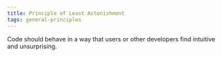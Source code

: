 ```yaml
---
title: Principle of Least Astonishment
tags: general-principles
---
```

Code should behave in a way that users or other developers find intuitive and unsurprising.